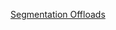 [Segmentation Offloads](https://github.com/torvalds/linux/blob/master/Documentation/networking/segmentation-offloads.rst)

